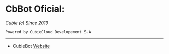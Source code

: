 # CbBot Oficial:

*Cubie (c) Since 2019*

```
Powered by CubieCloud Developement S.A
```


<hr>

* CubieBot [Website](https://bot.cubie.ml)
